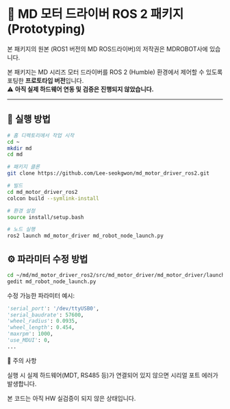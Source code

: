 # 🦾 MD 모터 드라이버 ROS 2 패키지 (Prototyping)

본 패키지의 원본 (ROS1 버전의 MD ROS드라이버)의 저작권은 MDROBOT사에 있습니다.

본 패키지는 MD 시리즈 모터 드라이버를 ROS 2 (Humble) 환경에서 제어할 수 있도록 포팅한 **프로토타입 버전**입니다.  
⚠️ **아직 실제 하드웨어 연동 및 검증은 진행되지 않았습니다.**

---

## 🚀 실행 방법

```bash
# 홈 디렉토리에서 작업 시작
cd ~
mkdir md
cd md

# 패키지 클론
git clone https://github.com/Lee-seokgwon/md_motor_driver_ros2.git

# 빌드
cd md_motor_driver_ros2
colcon build --symlink-install

# 환경 설정
source install/setup.bash

# 노드 실행
ros2 launch md_motor_driver md_robot_node_launch.py
```

## ⚙️ 파라미터 수정 방법

```bash
cd ~/md/md_motor_driver_ros2/src/md_motor_driver/md_motor_driver/launch
gedit md_robot_node_launch.py
```


수정 가능한 파라미터 예시:
```python
'serial_port': '/dev/ttyUSB0',
'serial_baudrate': 57600,
'wheel_radius': 0.0935,
'wheel_length': 0.454,
'maxrpm': 1000,
'use_MDUI': 0,
...
```

📌 주의 사항

실행 시 실제 하드웨어(MDT, RS485 등)가 연결되어 있지 않으면 시리얼 포트 에러가 발생합니다.

본 코드는 아직 HW 실검증이 되지 않은 상태입니다.

